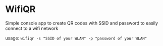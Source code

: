 # WifiQR
Simple console app to create QR codes with SSID and password to easily connect to a wifi network

usage: 
`wifiqr -s "SSID of your WLAN" -p "password of your WLAN"`
